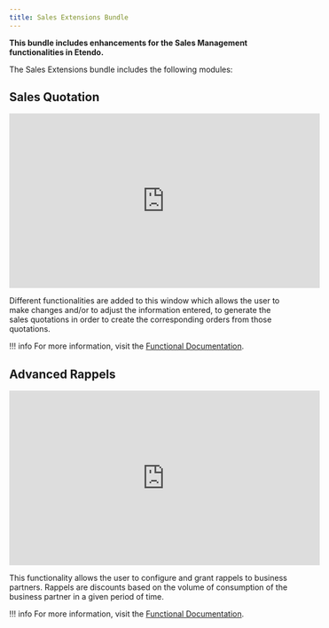 ```yaml
---
title: Sales Extensions Bundle
---
```

**This bundle includes enhancements for the Sales Management functionalities in Etendo.** 

The Sales Extensions bundle includes the following modules:

## Sales Quotation

<iframe width="560" height="315" src="https://www.youtube.com/embed/xkWfvKOXTUg" title="YouTube video player" frameborder="0" allow="accelerometer; autoplay; clipboard-write; encrypted-media; gyroscope; picture-in-picture" allowfullscreen></iframe>

Different functionalities are added to this window which allows the user to make changes and/or to adjust the information entered, to generate the sales quotations in order to create the corresponding orders from those quotations.

!!! info
        For more information, visit the [Functional Documentation](https://docs.etendo.software/en/end-user-documentation/etendo-environment/functional-documentation/business-management/sales-management#sales-extensions-bundle-sales-quotation).


## Advanced Rappels

<iframe width="560" height="315" src="https://www.youtube.com/embed/_iBwlVHvF4c" title="YouTube video player" frameborder="0" allow="accelerometer; autoplay; clipboard-write; encrypted-media; gyroscope; picture-in-picture; web-share" allowfullscreen></iframe>

This functionality allows the user to configure and grant rappels to business partners. Rappels are discounts based on the volume of consumption of the business partner in a given period of time.

!!! info
        For more information, visit the [Functional Documentation](https://docs.etendo.software/en/end-user-documentation/etendo-environment/functional-documentation/business-management/masterdata-management#advanced-rappels).


